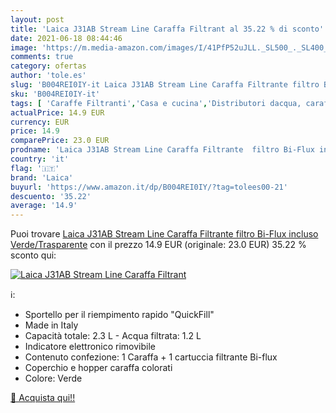 ```yaml
---
layout: post
title: 'Laica J31AB Stream Line Caraffa Filtrant al 35.22 % di sconto'
date: 2021-06-18 08:44:46
image: 'https://m.media-amazon.com/images/I/41PfP52uJLL._SL500_._SL400_.jpg'
comments: true
category: ofertas
author: 'tole.es'
slug: 'B004REI0IY-it Laica J31AB Stream Line Caraffa Filtrante filtro Bi-Flux...'
sku: 'B004REI0IY-it'
tags: [ 'Caraffe Filtranti','Casa e cucina','Distributori dacqua, caraffe filtranti e cartucce','laica', ]
actualPrice: 14.9 EUR
currency: EUR
price: 14.9
comparePrice: 23.0 EUR
prodname: 'Laica J31AB Stream Line Caraffa Filtrante  filtro Bi-Flux incluso  Verde/Trasparente'
country: 'it'
flag: '🇮🇹'
brand: 'Laica'
buyurl: 'https://www.amazon.it/dp/B004REI0IY/?tag=tolees00-21'
descuento: '35.22'
average: '14.9'
---
```


Puoi trovare [Laica J31AB Stream Line Caraffa Filtrante  filtro Bi-Flux incluso  Verde/Trasparente](https://www.amazon.it/dp/B004REI0IY/?tag=tolees00-21) con il prezzo 14.9 EUR (originale: 23.0 EUR) 35.22 % sconto qui:

[![Laica J31AB Stream Line Caraffa Filtrant](https://m.media-amazon.com/images/I/41PfP52uJLL._SL500_._SL400_.jpg)](https://www.amazon.it/dp/B004REI0IY/?tag=tolees00-21)

ℹ️:

- Sportello per il riempimento rapido "QuickFill"
- Made in Italy
- Capacità totale: 2.3 L - Acqua filtrata: 1.2 L
- Indicatore elettronico rimovibile
- Contenuto confezione: 1 Caraffa + 1 cartuccia filtrante Bi-flux
- Coperchio e hopper caraffa colorati
- Colore: Verde

[🛒 Acquista qui!!](https://www.amazon.it/dp/B004REI0IY/?tag=tolees00-21)
